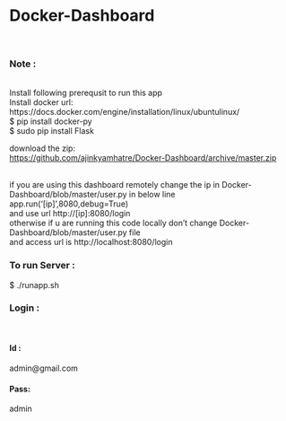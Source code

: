 # Docker-Dashboard
</br>
<h3>Note :</h3> </br>
Install following prerequsit to run this app
</br>
Install docker url:
</br>
https://docs.docker.com/engine/installation/linux/ubuntulinux/</br>
$ pip install docker-py </br>
$ sudo pip install Flask</br>

download the zip:
</br>
https://github.com/ajinkyamhatre/Docker-Dashboard/archive/master.zip
</br></br>

if you are using this dashboard remotely change the ip in Docker-Dashboard/blob/master/user.py in below line
</br>
app.run(‘<bold>[ip]</bold>’,8080,debug=True)
 </br>
and use url http://<bold>[ip]</bold>:8080/login
</br>
otherwise if u are running this code locally don’t change Docker-Dashboard/blob/master/user.py file
</br>
and access url is <bold>http://localhost:8080/login</bold>
</br>
<h3>To run Server :</h3> $ ./runapp.sh</br>
<h3>Login :</h3></br>
<h4>Id :</h4> admin@gmail.com</br>
<h4>Pass:</h4> admin
</br>
 

 
